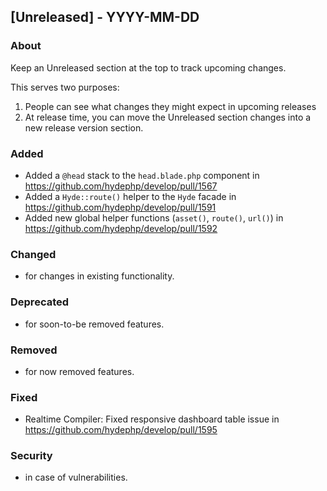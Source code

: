 ## [Unreleased] - YYYY-MM-DD

### About

Keep an Unreleased section at the top to track upcoming changes.

This serves two purposes:

1. People can see what changes they might expect in upcoming releases
2. At release time, you can move the Unreleased section changes into a new release version section.

### Added
- Added a `@head` stack to the `head.blade.php` component in https://github.com/hydephp/develop/pull/1567
- Added a `Hyde::route()` helper to the `Hyde` facade in https://github.com/hydephp/develop/pull/1591
- Added new global helper functions (`asset()`, `route()`, `url()`) in https://github.com/hydephp/develop/pull/1592

### Changed
- for changes in existing functionality.

### Deprecated
- for soon-to-be removed features.

### Removed
- for now removed features.

### Fixed
- Realtime Compiler: Fixed responsive dashboard table issue in https://github.com/hydephp/develop/pull/1595

### Security
- in case of vulnerabilities.
